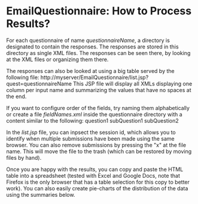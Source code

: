 # EmailQuestionnaire: How to Process Results?
For each questionnaire of name _questionnaireName_, a directory is designated to contain the responses. The responses are stored in this directory as single XML files.
The responses can be seen there, by looking at the XML files or organizing them there.

The responses can also be looked at using a big table served by the following file: http://myserver/EmailQuestionnaire/list.jsp?quest=questionnaireName 
This JSP file will display all XMLs displaying one column per input name and summarizing the values that have no spaces at the end.

If you want to configure order of the fields, try naming them alphabetically or create a file _fieldNames.xml_ inside the questionnaire directory with a content similar to the following:
    <?xml version="1.0" encoding="UTF-8"?>
    <fieldNames>
      <name>question1</name>
      <name>subQuestion1</name>
      <name>subQuestion2</name>
    </fieldNames>

In the _list.jsp_ file, you can inpsect the session id, which allows you to identify when multiple submissions have been made using the same browser. You can also remove submissions by pressing the "x" at the file name. This will move the file to the trash (which can be restored by moving files by hand).

Once you are happy with the results, you can copy and paste the HTML table into a spreadsheet (tested with Excel and Google Docs, note that Firefox is the only browser that has a table selection for this copy to better work). You can also easily create pie-charts of the distribution of the data using the summaries below.
